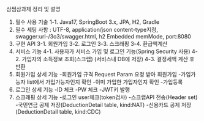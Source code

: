 삼쩜삼과제 정리 및 설명

1. 필수 사용 기술
  1-1. Java17, SpringBoot 3.x, JPA, H2, Gradle
2. 필수 세팅 사항 : UTF-8, application/json content-type지정, swagger:url-/3o3/swagger.html, h2 Embedded memMode, port:8080
3. 구현 API
  3-1. 회원가입
  3-2. 로그인
  3-3. 스크래핑
  3-4. 환급액계산
4. 서비스 기능
  4-1. 사용자가 서비스 가입 및 로그인 기능(Spring Security 사용)
  4-2. 가입자의 소득정보 조회(스크랩) (서비스내 DB에 저장)
  4-3. 결정세액 계산 후 반환
5. 회원가입 상세 기능
   -회원가입 규격 Request Param 요청 받아 회원가입
   -가입가능자 list에서 가입가능자인지 확인
   -이미 가입한 가입자인지 확인
   -가입등록
6. 로그인 상세 기능
   -ID 체크
   -PW 체크
   -JWT키 발행
7. 스크래핑 상세 기능
   -로그인 user체크(token검사)
   -스크랩API 전송(Header set)
   -국민연금 공제 저장(DeductionDetail table, kind:NAT)
   -신용카드 공제 저장(DeductionDetail table, kind:CDC)







